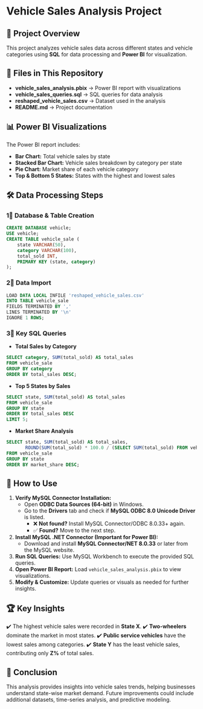 # Vehicle Sales Analysis Project

## 📌 Project Overview
This project analyzes vehicle sales data across different states and vehicle categories using **SQL** for data processing and **Power BI** for visualization.

## 📂 Files in This Repository
- **vehicle_sales_analysis.pbix** → Power BI report with visualizations
- **vehicle_sales_queries.sql** → SQL queries for data analysis
- **reshaped_vehicle_sales.csv** → Dataset used in the analysis
- **README.md** → Project documentation

## 📊 Power BI Visualizations
The Power BI report includes:
- **Bar Chart:** Total vehicle sales by state
- **Stacked Bar Chart:** Vehicle sales breakdown by category per state
- **Pie Chart:** Market share of each vehicle category
- **Top & Bottom 5 States:** States with the highest and lowest sales

## 🛠️ Data Processing Steps
### 1⃣ Database & Table Creation
```sql
CREATE DATABASE vehicle;
USE vehicle;
CREATE TABLE vehicle_sale (
    state VARCHAR(50),
    category VARCHAR(100),
    total_sold INT,
    PRIMARY KEY (state, category)
);
```
### 2⃣ Data Import
```sql
LOAD DATA LOCAL INFILE 'reshaped_vehicle_sales.csv'
INTO TABLE vehicle_sale
FIELDS TERMINATED BY ','
LINES TERMINATED BY '\n'
IGNORE 1 ROWS;
```
### 3⃣ Key SQL Queries
- **Total Sales by Category**
```sql
SELECT category, SUM(total_sold) AS total_sales
FROM vehicle_sale
GROUP BY category
ORDER BY total_sales DESC;
```
- **Top 5 States by Sales**
```sql
SELECT state, SUM(total_sold) AS total_sales
FROM vehicle_sale
GROUP BY state
ORDER BY total_sales DESC
LIMIT 5;
```
- **Market Share Analysis**
```sql
SELECT state, SUM(total_sold) AS total_sales,
       ROUND(SUM(total_sold) * 100.0 / (SELECT SUM(total_sold) FROM vehicle_sale), 2) AS market_share
FROM vehicle_sale
GROUP BY state
ORDER BY market_share DESC;
```

## 🚀 How to Use
1. **Verify MySQL Connector Installation:**
   - Open **ODBC Data Sources (64-bit)** in Windows.
   - Go to the **Drivers** tab and check if **MySQL ODBC 8.0 Unicode Driver** is listed.
     - ❌ **Not found?** Install MySQL Connector/ODBC 8.0.33+ again.
     - ✅ **Found?** Move to the next step.
2. **Install MySQL .NET Connector (Important for Power BI):**
   - Download and install **MySQL Connector/NET 8.0.33** or later from the MySQL website.
3. **Run SQL Queries:** Use MySQL Workbench to execute the provided SQL queries.
4. **Open Power BI Report:** Load `vehicle_sales_analysis.pbix` to view visualizations.
5. **Modify & Customize:** Update queries or visuals as needed for further insights.

## 🏆 Key Insights
✔️ The highest vehicle sales were recorded in **State X**.
✔️ **Two-wheelers** dominate the market in most states.
✔️ **Public service vehicles** have the lowest sales among categories.
✔️ **State Y** has the least vehicle sales, contributing only **Z%** of total sales.

## 📢 Conclusion
This analysis provides insights into vehicle sales trends, helping businesses understand state-wise market demand. Future improvements could include additional datasets, time-series analysis, and predictive modeling.
